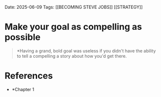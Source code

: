 Date: 2025-06-09
Tags:  [[BECOMING STEVE JOBS]] [[STRATEGY]]

# Make your goal as compelling as possible


> *Having a grand, bold goal was useless if you didn't have the ability to tell a compelling a story about how you'd get there.



# References 
- *Chapter 1 